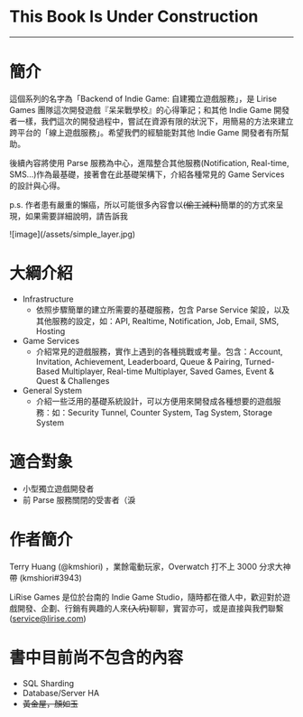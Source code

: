 # This Book Is Under Construction

---

# 簡介

這個系列的名字為「Backend of Indie Game: 自建獨立遊戲服務」，是 Lirise Games 團隊這次開發遊戲『呆呆戰學校』的心得筆記；和其他 Indie Game 開發者一樣，我們這次的開發過程中，嘗試在資源有限的狀況下，用簡易的方法來建立跨平台的「線上遊戲服務」。希望我們的經驗能對其他 Indie Game 開發者有所幫助。

後續內容將使用 Parse 服務為中心，進階整合其他服務\(Notification, Real-time, SMS...\)作為最基礎，接著會在此基礎架構下，介紹各種常見的 Game Services 的設計與心得。

p.s. 作者患有嚴重的懶癌，所以可能很多內容會以~~\(偷工減料\)~~簡單的的方式來呈現，如果需要詳細說明，請告訴我

<div class="image">
  ![image](/assets/simple_layer.jpg)
</div>

# 大綱介紹

* Infrastructure
  * 依照步驟簡單的建立所需要的基礎服務，包含 Parse Service 架設，以及其他服務的設定，如：API, Realtime, Notification, Job, Email, SMS, Hosting
* Game Services
  * 介紹常見的遊戲服務，實作上遇到的各種挑戰或考量。包含：Account, Invitation, Achievement, Leaderboard, Queue & Pairing, Turned-Based Multiplayer, Real-time Multiplayer, Saved Games, Event & Quest & Challenges
* General System
  * 介紹一些泛用的基礎系統設計，可以方便用來開發成各種想要的遊戲服務：如：Security Tunnel, Counter System, Tag System, Storage System

# 適合對象

* 小型獨立遊戲開發者
* 前 Parse 服務關閉的受害者（淚

# 作者簡介

Terry Huang \(@kmshiori\) ，業餘電動玩家，Overwatch 打不上 3000 分求大神帶 \(kmshiori\#3943\)

LiRise Games 是位於台南的 Indie Game Studio，隨時都在徵人中，歡迎對於遊戲開發、企劃、行銷有興趣的人來~~\(入坑\)~~聊聊，實習亦可，或是直接與我們聯繫 \([service@lirise.com](mailto:service@lirise.com)\)

# 書中目前尚不包含的內容

* SQL Sharding
* Database/Server HA
* ~~黃金屋，顏如玉~~



